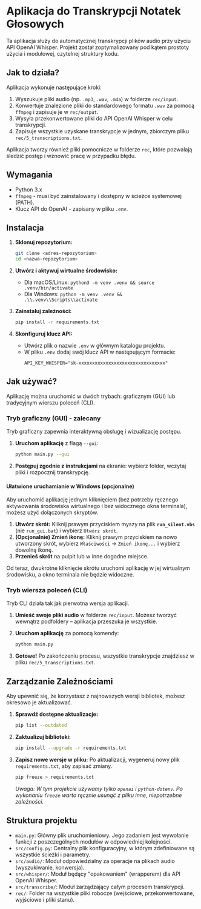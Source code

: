 # Aplikacja do Transkrypcji Notatek Głosowych

Ta aplikacja służy do automatycznej transkrypcji plików audio przy użyciu API OpenAI Whisper. Projekt został zoptymalizowany pod kątem prostoty użycia i modułowej, czytelnej struktury kodu.

## Jak to działa?

Aplikacja wykonuje następujące kroki:
1.  Wyszukuje pliki audio (np. `.mp3`, `.wav`, `.m4a`) w folderze `rec/input`.
2.  Konwertuje znalezione pliki do standardowego formatu `.wav` za pomocą `ffmpeg` i zapisuje je w `rec/output`.
3.  Wysyła przekonwertowane pliki do API OpenAI Whisper w celu transkrypcji.
4.  Zapisuje wszystkie uzyskane transkrypcje w jednym, zbiorczym pliku `rec/5_transcriptions.txt`.

Aplikacja tworzy również pliki pomocnicze w folderze `rec`, które pozwalają śledzić postęp i wznowić pracę w przypadku błędu.

## Wymagania

*   Python 3.x
*   `ffmpeg` - musi być zainstalowany i dostępny w ścieżce systemowej (PATH).
*   Klucz API do OpenAI - zapisany w pliku `.env`.

## Instalacja

1.  **Sklonuj repozytorium:**
    ```bash
    git clone <adres-repozytorium>
    cd <nazwa-repozytorium>
    ```

2.  **Utwórz i aktywuj wirtualne środowisko:**
    *   Dla macOS/Linux: `python3 -m venv .venv && source .venv/bin/activate`
    *   Dla Windows: `python -m venv .venv && .\\.venv\\Scripts\\activate`

3.  **Zainstaluj zależności:**
    ```bash
    pip install -r requirements.txt
    ```

4.  **Skonfiguruj klucz API:**
    *   Utwórz plik o nazwie `.env` w głównym katalogu projektu.
    *   W pliku `.env` dodaj swój klucz API w następującym formacie:
        ```
        API_KEY_WHISPER="sk-xxxxxxxxxxxxxxxxxxxxxxxxxxxxxxxx"
        ```

## Jak używać?

Aplikację można uruchomić w dwóch trybach: graficznym (GUI) lub tradycyjnym wierszu poleceń (CLI).

### Tryb graficzny (GUI) - zalecany

Tryb graficzny zapewnia interaktywną obsługę i wizualizację postępu.

1.  **Uruchom aplikację** z flagą `--gui`:
    ```bash
    python main.py --gui
    ```
2.  **Postępuj zgodnie z instrukcjami** na ekranie: wybierz folder, wczytaj pliki i rozpocznij transkrypcję.

#### Ułatwione uruchamianie w Windows (opcjonalne)

Aby uruchomić aplikację jednym kliknięciem (bez potrzeby ręcznego aktywowania środowiska wirtualnego i bez widocznego okna terminala), możesz użyć dołączonych skryptów.

1.  **Utwórz skrót:** Kliknij prawym przyciskiem myszy na plik **`run_silent.vbs`** (nie `run_gui.bat`) i wybierz `Utwórz skrót`.
2.  **(Opcjonalnie) Zmień ikonę:** Kliknij prawym przyciskiem na nowo utworzony skrót, wybierz `Właściwości` -> `Zmień ikonę...` i wybierz dowolną ikonę.
3.  **Przenieś skrót** na pulpit lub w inne dogodne miejsce.

Od teraz, dwukrotne kliknięcie skrótu uruchomi aplikację w jej wirtualnym środowisku, a okno terminala nie będzie widoczne.

### Tryb wiersza poleceń (CLI)

Tryb CLI działa tak jak pierwotna wersja aplikacji.

1.  **Umieść swoje pliki audio** w folderze `rec/input`. Możesz tworzyć wewnątrz podfoldery – aplikacja przeszuka je wszystkie.

2.  **Uruchom aplikację** za pomocą komendy:
    ```bash
    python main.py
    ```

3.  **Gotowe!** Po zakończeniu procesu, wszystkie transkrypcje znajdziesz w pliku `rec/5_transcriptions.txt`.

## Zarządzanie Zależnościami

Aby upewnić się, że korzystasz z najnowszych wersji bibliotek, możesz okresowo je aktualizować.

1.  **Sprawdź dostępne aktualizacje:**
    ```bash
    pip list --outdated
    ```

2.  **Zaktualizuj biblioteki:**
    ```bash
    pip install --upgrade -r requirements.txt
    ```

3.  **Zapisz nowe wersje w pliku:**
    Po aktualizacji, wygeneruj nowy plik `requirements.txt`, aby zapisać zmiany.
    ```bash
    pip freeze > requirements.txt
    ```
    *Uwaga: W tym projekcie używamy tylko `openai` i `python-dotenv`. Po wykonaniu `freeze` warto ręcznie usunąć z pliku inne, niepotrzebne zależności.*


## Struktura projektu

*   `main.py`: Główny plik uruchomieniowy. Jego zadaniem jest wywołanie funkcji z poszczególnych modułów w odpowiedniej kolejności.
*   `src/config.py`: Centralny plik konfiguracyjny, w którym zdefiniowane są wszystkie ścieżki i parametry.
*   `src/audio/`: Moduł odpowiedzialny za operacje na plikach audio (wyszukiwanie, konwersja).
*   `src/whisper/`: Moduł będący "opakowaniem" (wrapperem) dla API OpenAI Whisper.
*   `src/transcribe/`: Moduł zarządzający całym procesem transkrypcji.
*   `rec/`: Folder na wszystkie pliki robocze (wejściowe, przekonwertowane, wyjściowe i pliki stanu).